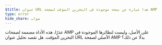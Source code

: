 ```yaml
---
$title: عنوان URL هذا عبارة عن نسخة موجودة في التخزين المؤقت لصفحة AMP.
type: error
hide_share: صواب
---
```


عذرًا، هذه الأداة مصممة لصفحات AMP على الأصل، وليست لنظائرها الموجودة في التخزين المؤقت. هل تقصد تحليل عنوان URL الأصلي لصفحة AMP بدلًا عن ذلك؟
